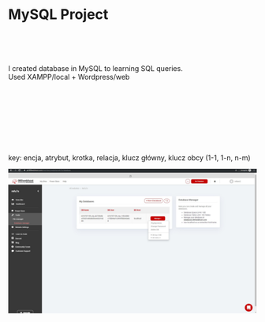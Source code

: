 # MySQL Project
<br><br><br>


I created database in MySQL to learning SQL queries. 
<br>
Used XAMPP/local + Wordpress/web 

<br><br>

<br><br><br><br><br>
key: encja, atrybut, krotka, relacja, klucz główny, klucz obcy (1-1, 1-n, n-m)


![alt text](/img/database.jpg)
